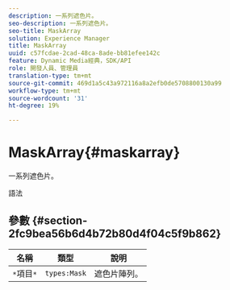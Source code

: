 ```yaml
---
description: 一系列遮色片。
seo-description: 一系列遮色片。
seo-title: MaskArray
solution: Experience Manager
title: MaskArray
uuid: c57fcdae-2cad-48ca-8ade-bb81efee142c
feature: Dynamic Media經典，SDK/API
role: 開發人員、管理員
translation-type: tm+mt
source-git-commit: 469d1a5c43a972116a8a2efb0de5708800130a99
workflow-type: tm+mt
source-wordcount: '31'
ht-degree: 19%

---
```



# MaskArray{#maskarray}

一系列遮色片。

語法

## 參數 {#section-2fc9bea56b6d4b72b80d4f04c5f9b862}

| 名稱 | 類型 | 說明 |
|---|---|---|
| `*`項目`*` | `types:Mask` | 遮色片陣列。 |

